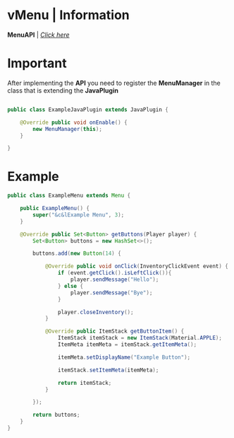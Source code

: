 # vMenu | Information
 **MenuAPI** | *[Click here](https://discord.vnco.club)*

# Important

After implementing the **API** you need to register the **MenuManager** in the class that is extending the **JavaPlugin**

```java

public class ExampleJavaPlugin extends JavaPlugin {

    @Override public void onEnable() {
        new MenuManager(this);
    }

}

```

# Example

``` java
public class ExampleMenu extends Menu {

    public ExampleMenu() {
        super("&c&lExample Menu", 3);
    }

    @Override public Set<Button> getButtons(Player player) {
        Set<Button> buttons = new HashSet<>();

        buttons.add(new Button(14) {

            @Override public void onClick(InventoryClickEvent event) {
                if (event.getClick().isLeftClick()){
                    player.sendMessage("Hello");
                } else {
                    player.sendMessage("Bye");
                }

                player.closeInventory();
            }

            @Override public ItemStack getButtonItem() {
                ItemStack itemStack = new ItemStack(Material.APPLE);
                ItemMeta itemMeta = itemStack.getItemMeta();

                itemMeta.setDisplayName("Example Button");

                itemStack.setItemMeta(itemMeta);

                return itemStack;
            }

        });

        return buttons;
    }
}
```
